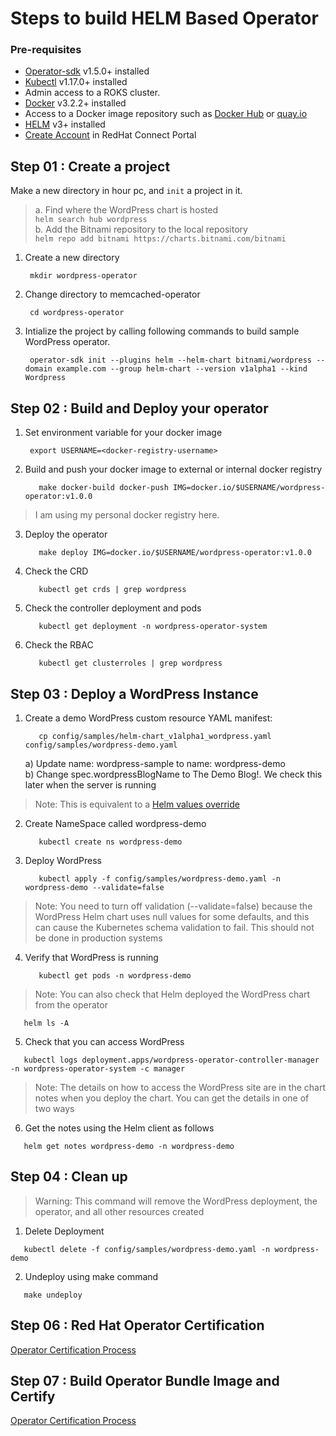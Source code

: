 # Steps to build HELM Based Operator

### Pre-requisites
- [Operator-sdk](https://sdk.operatorframework.io/docs/installation/?utm_medium=Exinfluencer&utm_source=Exinfluencer&utm_content=000026UJ&utm_term=10006555&utm_id=NA-SkillsNetwork-coursescognitiveclassai-SkillsNetworkCoursesIBMDeveloperSkillsNetworkCO0201ENSkillsNetwork23008840-2021-01-01) v1.5.0+ installed </br>
- [Kubectl](https://kubernetes.io/docs/tasks/tools/?utm_medium=Exinfluencer&utm_source=Exinfluencer&utm_content=000026UJ&utm_term=10006555&utm_id=NA-SkillsNetwork-coursescognitiveclassai-SkillsNetworkCoursesIBMDeveloperSkillsNetworkCO0201ENSkillsNetwork23008840-2021-01-01#kubectl) v1.17.0+ installed </br>
- Admin access to a ROKS cluster. 
- [Docker](https://docs.docker.com/get-docker/?utm_medium=Exinfluencer&utm_source=Exinfluencer&utm_content=000026UJ&utm_term=10006555&utm_id=NA-SkillsNetwork-coursescognitiveclassai-SkillsNetworkCoursesIBMDeveloperSkillsNetworkCO0201ENSkillsNetwork23008840-2021-01-01) v3.2.2+ installed
- Access to a Docker image repository such as [Docker Hub](https://hub.docker.com) or [quay.io](https://quay.io/) </br>
- [HELM](https://helm.sh/docs/intro/install/?utm_medium=Exinfluencer&utm_source=Exinfluencer&utm_content=000026UJ&utm_term=10006555&utm_id=NA-SkillsNetwork-coursescognitiveclassai-SkillsNetworkCoursesIBMDeveloperSkillsNetworkCO0201ENSkillsNetwork23008840-2021-01-01) v3+ installed
- [Create Account](https://sso.redhat.com/auth/realms/redhat-external/login-actions/registration?client_id=https%3A%2F%2Fconnect.redhat.com%2Fsimplesaml%2Fwww%2Fmodule.php%2Fsaml%2Fsp%2Fmetadata.php%2Fdefault-sp&tab_id=-F6r3dMSGl0) in RedHat Connect Portal

## Step 01 : Create a project
Make a new directory in hour pc, and `init` a project in it.
> a. Find where the WordPress chart is hosted</br>
       ``` helm search hub wordpress ``` </br> 
> b. Add the Bitnami repository to the local repository</br>
       ``` helm repo add bitnami https://charts.bitnami.com/bitnami ```</br>
 1. Create a new directory
      ```console
       mkdir wordpress-operator
      ```
 2. Change directory to memcached-operator
      ```console
       cd wordpress-operator
      ```
3. Intialize the project by calling following commands to build sample WordPress operator.
      ```console
       operator-sdk init --plugins helm --helm-chart bitnami/wordpress --domain example.com --group helm-chart --version v1alpha1 --kind Wordpress
      ```
## Step 02 : Build and Deploy your operator 

1. Set environment variable for your docker image
   ```console
    export USERNAME=<docker-registry-username>
   ```
2. Build and push your docker image to external or internal docker registry 
   ```console
      make docker-build docker-push IMG=docker.io/$USERNAME/wordpress-operator:v1.0.0 
   ```
> I am using my personal docker registry here.
3. Deploy the operator</br>
   ```console
      make deploy IMG=docker.io/$USERNAME/wordpress-operator:v1.0.0
   ```
4. Check the CRD</br>
   ```console
      kubectl get crds | grep wordpress
   ```
5. Check the controller deployment and pods </br>
   ```console
      kubectl get deployment -n wordpress-operator-system
   ```
6. Check the RBAC </br>
   ```console
      kubectl get clusterroles | grep wordpress
   ```  

## Step 03 : Deploy a WordPress Instance
1. Create a demo WordPress custom resource YAML manifest:
   ```console
      cp config/samples/helm-chart_v1alpha1_wordpress.yaml config/samples/wordpress-demo.yaml
   ```
   a) Update name: wordpress-sample to name: wordpress-demo </br>
   b) Change spec.wordpressBlogName to The Demo Blog!. We check this later when the server is running</br>
> Note: This is equivalent to a [Helm values override](https://helm.sh/docs/chart_template_guide/values_files/?utm_medium=Exinfluencer&utm_source=Exinfluencer&utm_content=000026UJ&utm_term=10006555&utm_id=NA-SkillsNetwork-Channel-SkillsNetworkCoursesIBMDeveloperSkillsNetworkCO0201ENSkillsNetwork23008840-2021-01-01)
2. Create NameSpace called wordpress-demo
   ```console
      kubectl create ns wordpress-demo
   ```
3. Deploy WordPress
   ```console
      kubectl apply -f config/samples/wordpress-demo.yaml -n wordpress-demo --validate=false
   ```
> Note: You need to turn off validation (--validate=false) because the WordPress Helm chart uses null values for some defaults, and this can cause the Kubernetes schema validation to fail. This should not be done in production systems
4. Verify that WordPress is running
   ```console
      kubectl get pods -n wordpress-demo
   ```
 > Note: You can also check that Helm deployed the WordPress chart from the operator
 ```console
    helm ls -A
 ```
 
 5. Check that you can access WordPress
   ```console
      kubectl logs deployment.apps/wordpress-operator-controller-manager -n wordpress-operator-system -c manager
   ```  
 > Note: The details on how to access the WordPress site are in the chart notes when you deploy the chart. You can get the details in one of two ways
 6. Get the notes using the Helm client as follows
   ```console
      helm get notes wordpress-demo -n wordpress-demo
   ```    
   
## Step 04 : Clean up
> Warning: This command will remove the WordPress deployment, the operator, and all other resources created
1. Delete Deployment
```console
   kubectl delete -f config/samples/wordpress-demo.yaml -n wordpress-demo
```
2. Undeploy using make command
```console
   make undeploy
```

## Step 06 : Red Hat Operator Certification 
[Operator Certification Process]()

## Step 07 : Build Operator Bundle Image and Certify
[Operator Certification Process]()
